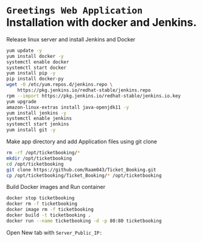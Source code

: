 # `Greetings Web Application` Installation with docker and Jenkins.

Release linux server and install Jenkins and Docker

```sh
yum update -y
yum install docker -y
systemctl enable docker
systemctl start docker
yum install pip -y
pip install docker-py
wget -O /etc/yum.repos.d/jenkins.repo \
    https://pkg.jenkins.io/redhat-stable/jenkins.repo
rpm --import https://pkg.jenkins.io/redhat-stable/jenkins.io.key
yum upgrade
amazon-linux-extras install java-openjdk11 -y
yum install jenkins -y
systemctl enable jenkins
systemctl start jenkins
yum install git -y
```
Make app directory and add Application files using git clone
```sh
rm -rf /opt/ticketbooking/*
mkdir /opt/ticketbooking
cd /opt/ticketbooking
git clone https://github.com/Raam043/Ticket_Booking.git
cp /opt/ticketbooking/Ticket_Booking/* /opt/ticketbooking
```

Build Docker images and Run container 
```sh
docker stop ticketbooking
docker rm -f ticketbooking
docker image rm -f ticketbooking
docker build -t ticketbooking .
docker run --name ticketbooking -d -p 80:80 ticketbooking
```
Open New tab with `Server_Public_IP:`



